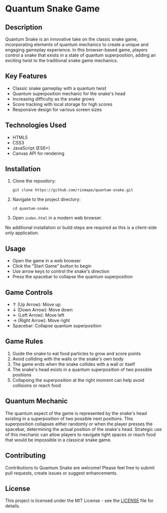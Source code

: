 # Quantum Snake Game

## Description

Quantum Snake is an innovative take on the classic snake game, incorporating elements of quantum mechanics to create a unique and engaging gameplay experience. In this browser-based game, players control a snake that exists in a state of quantum superposition, adding an exciting twist to the traditional snake game mechanics.

## Key Features

- Classic snake gameplay with a quantum twist
- Quantum superposition mechanic for the snake's head
- Increasing difficulty as the snake grows
- Score tracking with local storage for high scores
- Responsive design for various screen sizes

## Technologies Used

- HTML5
- CSS3
- JavaScript (ES6+)
- Canvas API for rendering

## Installation

1. Clone the repository:

   ```plaintext
   git clone https://github.com/rixmape/quantum-snake.git
   ```

2. Navigate to the project directory:

   ```plaintext
   cd quantum-snake
   ```

3. Open `index.html` in a modern web browser.

No additional installation or build steps are required as this is a client-side only application.

## Usage

- Open the game in a web browser
- Click the "Start Game" button to begin
- Use arrow keys to control the snake's direction
- Press the spacebar to collapse the quantum superposition

## Game Controls

- ↑ (Up Arrow): Move up
- ↓ (Down Arrow): Move down
- ← (Left Arrow): Move left
- → (Right Arrow): Move right
- Spacebar: Collapse quantum superposition

## Game Rules

1. Guide the snake to eat food particles to grow and score points
2. Avoid colliding with the walls or the snake's own body
3. The game ends when the snake collides with a wall or itself
4. The snake's head exists in a quantum superposition of two possible positions
5. Collapsing the superposition at the right moment can help avoid collisions or reach food

## Quantum Mechanic

The quantum aspect of the game is represented by the snake's head existing in a superposition of two possible next positions. This superposition collapses either randomly or when the player presses the spacebar, determining the actual position of the snake's head. Strategic use of this mechanic can allow players to navigate tight spaces or reach food that would be impossible in a classical snake game.

## Contributing

Contributions to Quantum Snake are welcome! Please feel free to submit pull requests, create issues or suggest enhancements.

## License

This project is licensed under the MIT License - see the [LICENSE](LICENSE) file for details.
